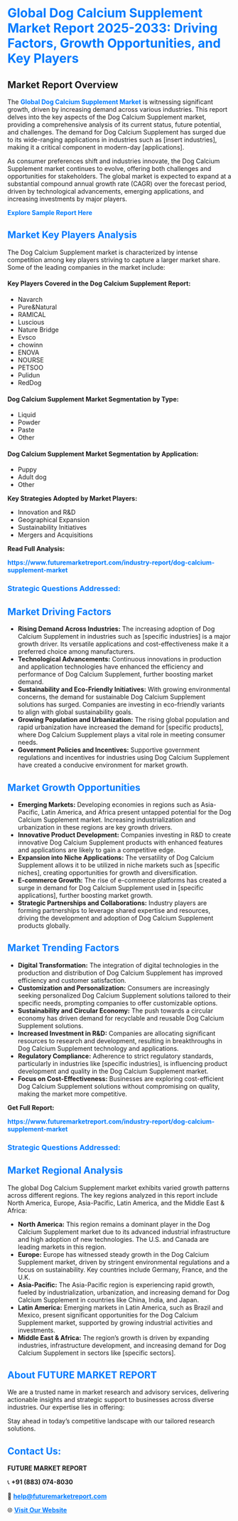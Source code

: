 <h1 style="color: #007BFF;">Global Dog Calcium Supplement Market Report 2025-2033: Driving Factors, Growth Opportunities, and Key Players</h1>

<section id="overview">
<h2>Market Report Overview</h2>
<p>The <a href="https://www.futuremarketreport.com/industry-report/dog-calcium-supplement-market" style="color: #007BFF; text-decoration: none;"><strong>Global Dog Calcium Supplement Market</strong></a> is witnessing significant growth, driven by increasing demand across various industries. This report delves into the key aspects of the Dog Calcium Supplement market, providing a comprehensive analysis of its current status, future potential, and challenges. The demand for Dog Calcium Supplement has surged due to its wide-ranging applications in industries such as [insert industries], making it a critical component in modern-day [applications].</p>
<p>As consumer preferences shift and industries innovate, the Dog Calcium Supplement market continues to evolve, offering both challenges and opportunities for stakeholders. The global market is expected to expand at a substantial compound annual growth rate (CAGR) over the forecast period, driven by technological advancements, emerging applications, and increasing investments by major players.</p>
</section>

<section id="overview">
<p><a href="https://www.futuremarketreport.com/request-sample/reportId=42315" style="color: #007BFF; text-decoration: none;"><strong>Explore Sample Report Here</strong></a></p>
</section>

<section id="key-players">
<h2 style="color: #007BFF;">Market Key Players Analysis</h2>
<p>The Dog Calcium Supplement market is characterized by intense competition among key players striving to capture a larger market share. Some of the leading companies in the market include:</p>
<h4>Key Players Covered in the Dog Calcium Supplement Report:</h4>
<ul><li>Navarch</li><li>Pure&amp;Natural</li><li>RAMICAL</li><li>Luscious</li><li>Nature Bridge</li><li>Evsco</li><li>chowinn</li><li>ENOVA</li><li>NOURSE</li><li>PETSOO</li><li>Pulidun</li><li>RedDog</li></ul>
<h4>Dog Calcium Supplement Market Segmentation by Type:</h4>
<ul><li>Liquid</li><li>Powder</li><li>Paste</li><li>Other</li></ul>

<h4>Dog Calcium Supplement Market Segmentation by Application:</h4>
<ul><li>Puppy</li><li>Adult dog</li><li>Other</li></ul>
<p><strong>Key Strategies Adopted by Market Players:</strong></p>
<ul>
<li>Innovation and R&D</li>
<li>Geographical Expansion</li>
<li>Sustainability Initiatives</li>
<li>Mergers and Acquisitions</li>
</ul>
</section>

<section>
<p><strong>Read Full Analysis: </strong></p><a href="https://www.futuremarketreport.com/industry-report/dog-calcium-supplement-market" style="color: #007BFF; text-decoration: none;"><strong>https://www.futuremarketreport.com/industry-report/dog-calcium-supplement-market</strong></a>
<h3 style="color: #007BFF;">Strategic Questions Addressed:</h3>
</section>

<section id="driving-factors">
<h2 style="color: #007BFF;">Market Driving Factors</h2>
<ul>
<li><strong>Rising Demand Across Industries:</strong> The increasing adoption of Dog Calcium Supplement in industries such as [specific industries] is a major growth driver. Its versatile applications and cost-effectiveness make it a preferred choice among manufacturers.</li>
<li><strong>Technological Advancements:</strong> Continuous innovations in production and application technologies have enhanced the efficiency and performance of Dog Calcium Supplement, further boosting market demand.</li>
<li><strong>Sustainability and Eco-Friendly Initiatives:</strong> With growing environmental concerns, the demand for sustainable Dog Calcium Supplement solutions has surged. Companies are investing in eco-friendly variants to align with global sustainability goals.</li>
<li><strong>Growing Population and Urbanization:</strong> The rising global population and rapid urbanization have increased the demand for [specific products], where Dog Calcium Supplement plays a vital role in meeting consumer needs.</li>
<li><strong>Government Policies and Incentives:</strong> Supportive government regulations and incentives for industries using Dog Calcium Supplement have created a conducive environment for market growth.</li>
</ul>
</section>

<section id="growth-opportunities">
<h2 style="color: #007BFF;">Market Growth Opportunities</h2>
<ul>
<li><strong>Emerging Markets:</strong> Developing economies in regions such as Asia-Pacific, Latin America, and Africa present untapped potential for the Dog Calcium Supplement market. Increasing industrialization and urbanization in these regions are key growth drivers.</li>
<li><strong>Innovative Product Development:</strong> Companies investing in R&D to create innovative Dog Calcium Supplement products with enhanced features and applications are likely to gain a competitive edge.</li>
<li><strong>Expansion into Niche Applications:</strong> The versatility of Dog Calcium Supplement allows it to be utilized in niche markets such as [specific niches], creating opportunities for growth and diversification.</li>
<li><strong>E-commerce Growth:</strong> The rise of e-commerce platforms has created a surge in demand for Dog Calcium Supplement used in [specific applications], further boosting market growth.</li>
<li><strong>Strategic Partnerships and Collaborations:</strong> Industry players are forming partnerships to leverage shared expertise and resources, driving the development and adoption of Dog Calcium Supplement products globally.</li>
</ul>
</section>

<section id="trending-factors">
<h2 style="color: #007BFF;">Market Trending Factors</h2>
<ul>
<li><strong>Digital Transformation:</strong> The integration of digital technologies in the production and distribution of Dog Calcium Supplement has improved efficiency and customer satisfaction.</li>
<li><strong>Customization and Personalization:</strong> Consumers are increasingly seeking personalized Dog Calcium Supplement solutions tailored to their specific needs, prompting companies to offer customizable options.</li>
<li><strong>Sustainability and Circular Economy:</strong> The push towards a circular economy has driven demand for recyclable and reusable Dog Calcium Supplement solutions.</li>
<li><strong>Increased Investment in R&D:</strong> Companies are allocating significant resources to research and development, resulting in breakthroughs in Dog Calcium Supplement technology and applications.</li>
<li><strong>Regulatory Compliance:</strong> Adherence to strict regulatory standards, particularly in industries like [specific industries], is influencing product development and quality in the Dog Calcium Supplement market.</li>
<li><strong>Focus on Cost-Effectiveness:</strong> Businesses are exploring cost-efficient Dog Calcium Supplement solutions without compromising on quality, making the market more competitive.</li>
</ul>
</section>

<section>
<p><strong>Get Full Report: </strong></p><a href="https://www.futuremarketreport.com/industry-report/dog-calcium-supplement-market" style="color: #007BFF; text-decoration: none;"><strong>https://www.futuremarketreport.com/industry-report/dog-calcium-supplement-market</strong></a>
<h3 style="color: #007BFF;">Strategic Questions Addressed:</h3>
</section>


<section id="regional-analysis">
<h2 style="color: #007BFF;">Market Regional Analysis</h2>
<p>The global Dog Calcium Supplement market exhibits varied growth patterns across different regions. The key regions analyzed in this report include North America, Europe, Asia-Pacific, Latin America, and the Middle East & Africa:</p>
<ul>
<li><strong>North America:</strong> This region remains a dominant player in the Dog Calcium Supplement market due to its advanced industrial infrastructure and high adoption of new technologies. The U.S. and Canada are leading markets in this region.</li>
<li><strong>Europe:</strong> Europe has witnessed steady growth in the Dog Calcium Supplement market, driven by stringent environmental regulations and a focus on sustainability. Key countries include Germany, France, and the U.K.</li>
<li><strong>Asia-Pacific:</strong> The Asia-Pacific region is experiencing rapid growth, fueled by industrialization, urbanization, and increasing demand for Dog Calcium Supplement in countries like China, India, and Japan.</li>
<li><strong>Latin America:</strong> Emerging markets in Latin America, such as Brazil and Mexico, present significant opportunities for the Dog Calcium Supplement market, supported by growing industrial activities and investments.</li>
<li><strong>Middle East & Africa:</strong> The region’s growth is driven by expanding industries, infrastructure development, and increasing demand for Dog Calcium Supplement in sectors like [specific sectors].</li>
</ul>
</section>

<footer>
<h2 style="color: #007BFF;">About FUTURE MARKET REPORT</h2>
<p>We are a trusted name in market research and advisory services, delivering actionable insights and strategic support to businesses across diverse industries. Our expertise lies in offering:</p>

<p>Stay ahead in today’s competitive landscape with our tailored research solutions.</p>

<h2 style="color: #007BFF;">Contact Us:</h2>
<p><strong>FUTURE MARKET REPORT</strong></p>
<p>📞 <strong>+91 (883) 074-8030</strong></p>
<p>📧 <strong><a href="mailto:help@futuremarketreport.com" style="color: #007BFF;">help@futuremarketreport.com</a></strong></p>
<p>🌐 <strong><a href="https://www.futuremarketreport.com/" style="color: #007BFF;">Visit Our Website</a></strong></p>
</footer>